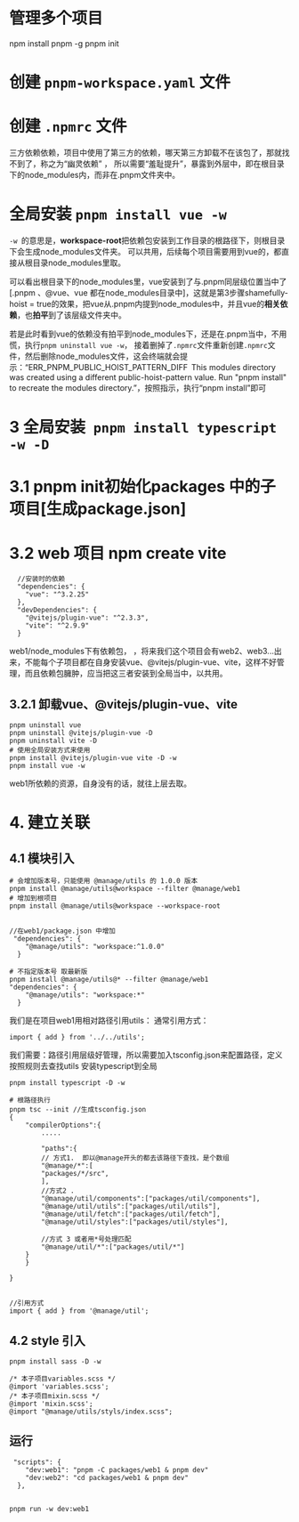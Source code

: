# 管理多个项目
npm install pnpm -g
pnpm init
# 创建 `pnpm-workspace.yaml` 文件
# 创建 `.npmrc` 文件
三方依赖依赖，项目中使用了第三方的依赖，哪天第三方卸载不在该包了，那就找不到了，称之为“幽灵依赖” ，
所以需要“羞耻提升”，暴露到外层中，即在根目录下的node_modules内，而非在.pnpm文件夹中。

# 全局安装 `pnpm install vue -w`
`-w `的意思是，**workspace-root**把依赖包安装到工作目录的根路径下，则根目录下会生成node_modules文件夹。
可以共用，后续每个项目需要用到vue的，都直接从根目录node_modules里取。

可以看出根目录下的node_modules里，vue安装到了与.pnpm同层级位置当中了 [.pnpm 、@vue、vue 都在node_modules目录中]，这就是第3步骤shamefully-hoist = true的效果，把vue从.pnpm内提到node_modules中，并且vue的**相关依赖**，也**拍平**到了该层级文件夹中。

若是此时看到vue的依赖没有拍平到node_modules下，还是在.pnpm当中，不用慌，执行`pnpm uninstall vue -w`，
接着删掉了`.npmrc`文件重新创建`.npmrc`文件，然后删除node_modules文件，这会终端就会提示：“ERR_PNPM_PUBLIC_HOIST_PATTERN_DIFF  This modules directory was created using a different public-hoist-pattern value. Run "pnpm install" to recreate the modules directory.”，按照指示，执行“pnpm install”即可

# 3 全局安装` pnpm install typescript -w -D`
# 3.1  pnpm init初始化packages 中的子项目[生成package.json]

# 3.2 web 项目 npm create vite 


```
  //安装时的依赖
  "dependencies": {
    "vue": "^3.2.25"
  },
  "devDependencies": {
    "@vitejs/plugin-vue": "^2.3.3",
    "vite": "^2.9.9"
  }
```
web1/node_modules下有依赖包， ，将来我们这个项目会有web2、web3...出来，不能每个子项目都在自身安装vue、@vitejs/plugin-vue、vite，这样不好管理，而且依赖包臃肿，应当把这三者安装到全局当中，以共用。 

## 3.2.1 **卸载vue、@vitejs/plugin-vue、vite**
```
pnpm uninstall vue
pnpm uninstall @vitejs/plugin-vue -D
pnpm uninstall vite -D
# 使用全局安装方式来使用
pnpm install @vitejs/plugin-vue vite -D -w 
pnpm install vue -w
``` 
web1所依赖的资源，自身没有的话，就往上层去取。

# 4. 建立关联
##  4.1 模块引入
```
# 会增加版本号，只能使用 @manage/utils 的 1.0.0 版本
pnpm install @manage/utils@workspace --filter @manage/web1 
# 增加到根项目
pnpm install @manage/utils@workspace --workspace-root


//在web1/package.json 中增加
 "dependencies": {
    "@manage/utils": "workspace:^1.0.0"
  }

# 不指定版本号 取最新版
pnpm install @manage/utils@* --filter @manage/web1
"dependencies": {
    "@manage/utils": "workspace:*"
  }
```

我们是在项目web1用相对路径引用utils：
通常引用方式：
```
import { add } from '../../utils';
```
我们需要：路径引用层级好管理，所以需要加入tsconfig.json来配置路径，定义按照规则去查找utils 安装typescript到全局
```
pnpm install typescript -D -w

# 根路径执行
pnpm tsc --init //生成tsconfig.json  
{
    "compilerOptions":{
        .....

        "paths":{
        // 方式1.  即以@manage开头的都去该路径下查找，是个数组
        "@manage/*":[
        "packages/*/src",
        ], 
        //方式2 .
        "@manage/util/components":["packages/util/components"],
        "@manage/util/utils":["packages/util/utils"],
        "@manage/util/fetch":["packages/util/fetch"],
        "@manage/util/styles":["packages/util/styles"],

        //方式 3 或者用*号处理匹配
        "@manage/util/*":["packages/util/*"]
    }
    }
    
}


//引用方式
import { add } from '@manage/util';
```

## 4.2 style 引入
`pnpm install sass -D -w`
```
/* 本子项目variables.scss */
@import 'variables.scss';
/* 本子项目mixin.scss */
@import 'mixin.scss'; 
@import "@manage/utils/styls/index.scss";
```

## 运行
```
 "scripts": {
    "dev:web1": "pnpm -C packages/web1 & pnpm dev"
    "dev:web2": "cd packages/web1 & pnpm dev"
  },


pnpm run -w dev:web1

```